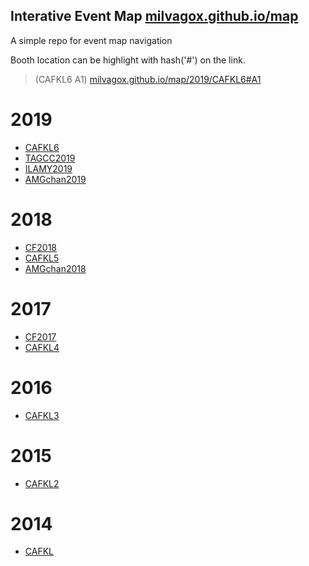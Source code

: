 Interative Event Map [milvagox.github.io/map](http://milvagox.github.io/map)
----
A simple repo for event map navigation 

Booth location can be highlight with hash('#') on the link.
> (CAFKL6 A1) [milvagox.github.io/map/2019/CAFKL6#A1](http://milvagox.github.io/map/2019/CAFKL6#A1)

# 2019
- [CAFKL6](http://milvagox.github.io/map/2019/CAFKL6)
- [TAGCC2019](http://milvagox.github.io/map/2019/TAGCC2019)
- [ILAMY2019](http://milvagox.github.io/map/2019/ILAMY2019)
- [AMGchan2019](http://milvagox.github.io/map/2019/AMGchan2019) 

# 2018
- [CF2018](http://milvagox.github.io/map/2018/CF2018) 
- [CAFKL5](http://milvagox.github.io/map/2018/CAFKL5) 
- [AMGchan2018](http://milvagox.github.io/map/2018/AMGchan2018)

# 2017
- [CF2017](http://milvagox.github.io/map/2017/CF2017)
- [CAFKL4](http://milvagox.github.io/map/2017/CAFKL4)

# 2016
- [CAFKL3](http://milvagox.github.io/map/2016/CAFKL3)

# 2015
- [CAFKL2](http://milvagox.github.io/map/2015/CAFKL2)

# 2014
- [CAFKL](http://milvagox.github.io/map/2014/CAFKL1)